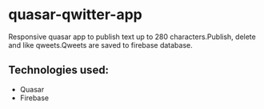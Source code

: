 # quasar-qwitter-app
Responsive quasar app to publish text up to 280 characters.Publish, delete and like qweets.Qweets are saved to firebase database.

## Technologies used:
- Quasar
- Firebase
